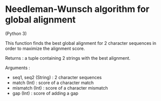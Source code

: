 # Needleman-Wunsch algorithm for global alignment
(Python 3)

This function finds the best global alignment for 2 character sequences in order to maximize the alignment score.



Returns : a tuple containing 2 strings with the best alignment.

Arguments :
  - seq1, seq2 (String) : 2 character sequences
  - match (Int) : score of a character match
  - mismatch (Int) : score of a character mismatch
  - gap (Int) : score of adding a gap
